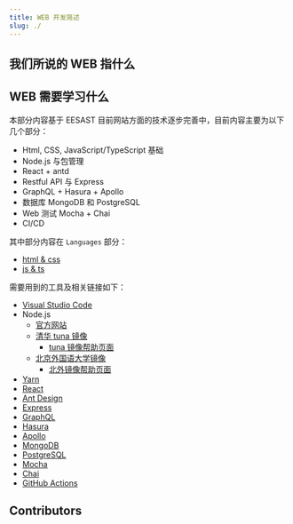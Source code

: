 ```yaml
---
title: WEB 开发简述
slug: ./
---
```


## 我们所说的 WEB 指什么

## WEB 需要学习什么

本部分内容基于 EESAST 目前网站方面的技术逐步完善中，目前内容主要为以下几个部分：

- Html, CSS, JavaScript/TypeScript 基础
- Node.js 与包管理
- React + antd
- Restful API 与 Express
- GraphQL + Hasura + Apollo
- 数据库 MongoDB 和 PostgreSQL
- Web 测试 Mocha + Chai
- CI/CD

其中部分内容在 `Languages` 部分：

- [html & css](../languages/Html.mdx)
- [js & ts](../languages/JavaScript.mdx)

需要用到的工具及相关链接如下：

- [Visual Studio Code](https://code.visualstudio.com/)
- Node.js
  - [官方网站](https://nodejs.org/en/download/)
  - [清华 tuna 镜像](https://mirrors.tuna.tsinghua.edu.cn/nodejs-release/)
    - [tuna 镜像帮助页面](https://mirrors.tuna.tsinghua.edu.cn/help/nodejs-release/)
  - [北京外国语大学镜像](https://mirrors.bfsu.edu.cn/nodejs-release/)
    - [北外镜像帮助页面](https://mirrors.bfsu.edu.cn/help/nodejs-release/)
- [Yarn](https://yarn.bootcss.com/docs/getting-started/)
- [React](https://react.docschina.org/)
- [Ant Design](https://ant.design/index-cn)
- [Express](https://www.expressjs.com.cn/)
- [GraphQL](https://graphql.org/)
- [Hasura](https://hasura.io/)
- [Apollo](https://www.apollographql.com/)
- [MongoDB](https://www.mongodb.com/)
- [PostgreSQL](https://www.postgresql.org/)
- [Mocha](https://mochajs.org/)
- [Chai](https://www.chaijs.com/)
- [GitHub Actions](https://help.github.com/en/actions)

## Contributors

